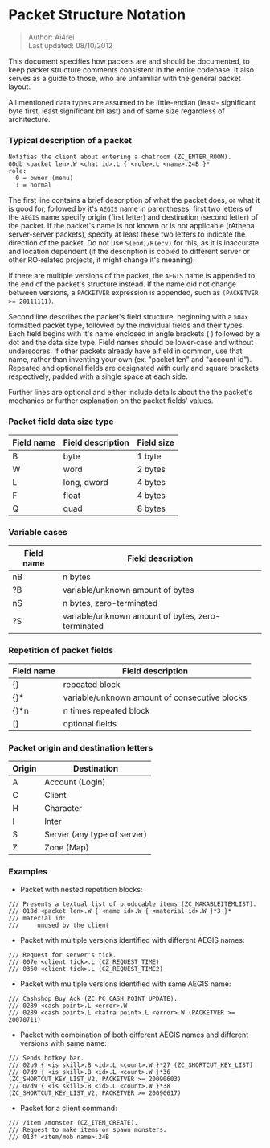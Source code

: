 <!--
//===== rAthena Documentation ================================
//= Packet Structure Notation
//===== By: ==================================================
//= Ai4rei
//===== Last Updated: ========================================
//= 20120810
//===== Description: =========================================
//= Explanation how packets are and should be documented.
//============================================================
-->

# Packet Structure Notation
> Author: Ai4rei  
> Last updated: 08/10/2012

This document specifies how packets are and should be documented, to
keep packet structure comments consistent in the entire codebase. It
also serves as a guide to those, who are unfamiliar with the general
packet layout.

All mentioned data types are assumed to be little-endian (least-
significant byte first, least significant bit last) and of same size
regardless of architecture.

### Typical description of a packet

```
Notifies the client about entering a chatroom (ZC_ENTER_ROOM).  
00db <packet len>.W <chat id>.L { <role>.L <name>.24B }*  
role:  
  0 = owner (menu)  
  1 = normal  
```

The first line contains a brief description of what the packet does,
or what it is good for, followed by it's `AEGIS` name in parentheses;
first two letters of the `AEGIS` name specify origin (first letter)
and destination (second letter) of the packet. If the packet's name
is not known or is not applicable (rAthena server-server packets),
specify at least these two letters to indicate the direction of the
packet. Do not use `S(end)/R(ecv)` for this, as it is inaccurate and
location dependent (if the description is copied to different server
or other RO-related projects, it might change it's meaning).

If there are multiple versions of the packet, the `AEGIS` name is
appended to the end of the packet's structure instead. If the name
did not change between versions, a `PACKETVER` expression is appended,
such as `(PACKETVER >= 20111111)`.

Second line describes the packet's field structure, beginning with a
`%04x` formatted packet type, followed by the individual fields and
their types. Each field begins with it's name enclosed in angle
brackets ( <field name> ) followed by a dot and the data size type.
Field names should be lower-case and without underscores. If other
packets already have a field in common, use that name, rather than
inventing your own (ex. "packet len" and "account id"). Repeated and
optional fields are designated with curly and square brackets
respectively, padded with a single space at each side.

Further lines are optional and either include details about the
the packet's mechanics or further explanation on the packet fields'
values.

### Packet field data size type

 |Field name|Field description|Field size|
 |---|---|---|
 |B|byte|1 byte|
 |W|word|2 bytes|
 |L|long, dword|4 bytes|
 |F|float|4 bytes|
 |Q|quad|8 bytes|

### Variable cases
 
 |Field name|Field description|
 |---|---|
 |nB|n bytes|
 |?B|variable/unknown amount of bytes|
 |nS|n bytes, zero-terminated|
 |?S|variable/unknown amount of bytes, zero-terminated|

### Repetition of packet fields
 
 |Field name|Field description|
 |---|---|
 |{}|repeated block|
 |{}*|variable/unknown amount of consecutive blocks|
 |{}*n|n times repeated block|
 |[]|optional fields|

### Packet origin and destination letters
 
 |Origin|Destination|
 |---|---|
 |A|Account (Login)|
 |C|Client|
 |H|Character|
 |I|Inter|
 |S|Server (any type of server)|
 |Z|Zone (Map)|

### Examples

- Packet with nested repetition blocks:
 
```
/// Presents a textual list of producable items (ZC_MAKABLEITEMLIST).
/// 018d <packet len>.W { <name id>.W { <material id>.W }*3 }*
/// material id:
///     unused by the client
```

- Packet with multiple versions identified with different AEGIS names:

 ```
 /// Request for server's tick.
 /// 007e <client tick>.L (CZ_REQUEST_TIME)
 /// 0360 <client tick>.L (CZ_REQUEST_TIME2)
 ```

- Packet with multiple versions identified with same AEGIS name:

 ```
 /// Cashshop Buy Ack (ZC_PC_CASH_POINT_UPDATE).
 /// 0289 <cash point>.L <error>.W
 /// 0289 <cash point>.L <kafra point>.L <error>.W (PACKETVER >= 20070711)
 ```

- Packet with combination of both different AEGIS names and different versions with same name:

 ```
 /// Sends hotkey bar.
 /// 02b9 { <is skill>.B <id>.L <count>.W }*27 (ZC_SHORTCUT_KEY_LIST)
 /// 07d9 { <is skill>.B <id>.L <count>.W }*36 (ZC_SHORTCUT_KEY_LIST_V2, PACKETVER >= 20090603)
 /// 07d9 { <is skill>.B <id>.L <count>.W }*38 (ZC_SHORTCUT_KEY_LIST_V2, PACKETVER >= 20090617)
 ```
 
- Packet for a client command:

 ```
 /// /item /monster (CZ_ITEM_CREATE).
 /// Request to make items or spawn monsters.
 /// 013f <item/mob name>.24B
 ```
